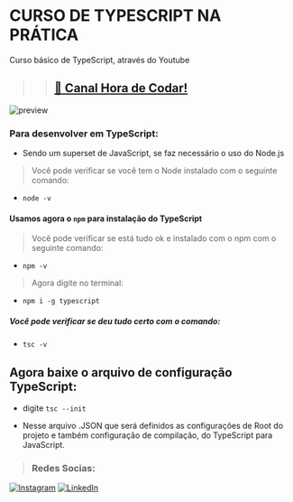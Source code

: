 # CURSO DE TYPESCRIPT NA PRÁTICA
Curso básico de TypeScript, através do Youtube
> >## [🔗 Canal Hora de Codar!](https://www.youtube.com/@MatheusBattisti)
![preview](./.github/ts-curso.jpg)

### Para desenvolver em TypeScript:
- Sendo um superset de JavaScript, se faz necessário o uso do Node.js
> Você pode verificar se você tem o Node instalado com o seguinte comando:
- `node -v`
#### Usamos agora o `npm` para instalação do TypeScript
> Você pode verificar se está tudo ok e instalado com o npm com o seguinte comando:
- `npm -v`

> Agora digite no terminal:
- `npm i -g typescript`

##### Você pode verificar se deu tudo certo com o comando:
- `tsc -v`

## Agora baixe o arquivo de configuração TypeScript:
- digite `tsc --init`

- Nesse arquivo .JSON que será definidos as configurações de Root do projeto e também configuração de compilação, do TypeScript para JavaScript.

> ### Redes Socias:
[![Instagram](https://img.shields.io/badge/Instagram-%23E4405F.svg?logo=Instagram&logoColor=white)](https://instagram.com/josueluzsilva.01) [![LinkedIn](https://img.shields.io/badge/LinkedIn-%230077B5.svg?logo=linkedin&logoColor=white)](https://linkedin.com/in/josuedev) 
